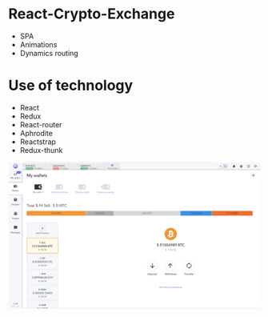 # React-Crypto-Exchange
* SPA
* Animations
* Dynamics routing

# Use of technology
* React
* Redux
* React-router
* Aphrodite
* Reactstrap
* Redux-thunk

![](demo.png)